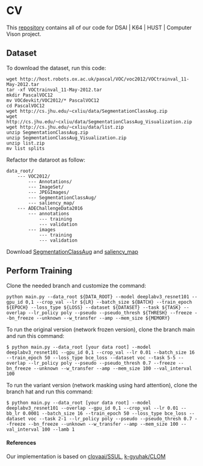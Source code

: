 # CV
This [repository](https://github.com/nguyenvuthientrang/CV) contains all of our code for DSAI | K64 | HUST | Computer Vison project.

## Dataset

To download the dataset, run this code:

```
wget http://host.robots.ox.ac.uk/pascal/VOC/voc2012/VOCtrainval_11-May-2012.tar
tar -xf VOCtrainval_11-May-2012.tar
mkdir PascalVOC12
mv VOCdevkit/VOC2012/* PascalVOC12
cd PascalVOC12
wget http://cs.jhu.edu/~cxliu/data/SegmentationClassAug.zip
wget http://cs.jhu.edu/~cxliu/data/SegmentationClassAug_Visualization.zip
wget http://cs.jhu.edu/~cxliu/data/list.zip
unzip SegmentationClassAug.zip
unzip SegmentationClassAug_Visualization.zip
unzip list.zip
mv list splits
```
Refactor the dataroot as follow:

```
data_root/
    --- VOC2012/
        --- Annotations/
        --- ImageSet/
        --- JPEGImages/
        --- SegmentationClassAug/
        --- saliency_map/
    --- ADEChallengeData2016
        --- annotations
            --- training
            --- validation
        --- images
            --- training
            --- validation
```

Download [SegmentationClassAug](https://drive.google.com/file/d/17ylg3RHZCQRyGVk6rcmkAjcMi6jeuXLr/view?usp=sharing) and [saliency_map](https://drive.google.com/file/d/1NDPBKbg5aoCismuU9R_IJ9cJp5ncww-M/view?usp=sharing)

## Perform Training

Clone the needed branch and customize the command:
```
python main.py --data_root ${DATA_ROOT} --model deeplabv3_resnet101 --gpu_id 0,1 --crop_val --lr ${LR} --batch_size ${BATCH} --train_epoch ${EPOCH} --loss_type ${LOSS} --dataset ${DATASET} --task ${TASK} --overlap --lr_policy poly --pseudo --pseudo_thresh ${THRESH} --freeze --bn_freeze --unknown --w_transfer --amp --mem_size ${MEMORY}
```

To run the original version (network frozen version), clone the branch main and run this command:
```
$ python main.py --data_root [your data root] --model deeplabv3_resnet101 --gpu_id 0,1 --crop_val --lr 0.01 --batch_size 16 --train_epoch 50 --loss_type bce_loss --dataset voc --task 5-5 --overlap --lr_policy poly --pseudo --pseudo_thresh 0.7 --freeze --bn_freeze --unknown --w_transfer --amp --mem_size 100 --val_interval 100
```

To run the variant version (network masking using hard attention), clone the branch hat and run this command:
```
$ python main.py --data_root [your data root] --model deeplabv3_resnet101 --overlap --gpu_id 0,1 --crop_val --lr 0.01 --bb_lr 0.0001 --batch_size 16 --train_epoch 50 --loss_type bce_loss --dataset voc --task 2-1 --lr_policy poly --pseudo --pseudo_thresh 0.7 --freeze --bn_freeze --unknown --w_transfer --amp --mem_size 100 --val_interval 100 --lamb 1
```

#### References
Our implementation is based on
[clovaai/SSUL](https://github.com/clovaai/SSUL), [k-gyuhak/CLOM](https://github.com/k-gyuhak/CLOM)
